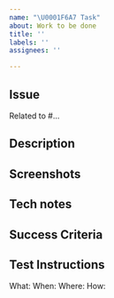 ```yaml
---
name: "\U0001F6A7 Task"
about: Work to be done
title: ''
labels: ''
assignees: ''

---
```


## Issue
Related to #...

## Description
<!-- (required) A clear and concise layman's description. -->

## Screenshots
<!--- (optional) -->

## Tech notes
<!-- (optional) Any architectural notes, i.e. modules to use or approach to leverage. -->

## Success Criteria
<!-- (required) Definition of Done. Metrics to verify that solution is useful/valueable to users and fulfills the purpose
<!-- i.e. Search returns at least 5 valid options based on autodetected region within 3 seconds -->

## Test Instructions
<!-- (required) Describe proper functionality and instructions for use during verification testing. -->
<!-- What - functionality or code paths to test i.e. a URL/config details/examples of variations/permissions -->
<!-- When - select an option: no testing required, one time verification only, verfiy & add a regression test -->
<!-- Where - which env should it be verified on? i.e. on test env on Aug 10th, or production env after xyz is deployed -->
<!-- How - steps for manual verification. describe a failure scenario if appropriate.  -->
What: 
When: 
Where: 
How: 

